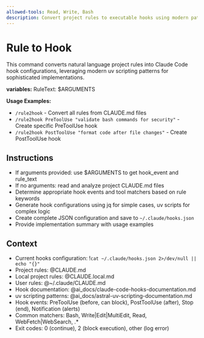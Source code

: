 ```yaml
---
allowed-tools: Read, Write, Bash
description: Convert project rules to executable hooks using modern patterns
---
```


# Rule to Hook

This command converts natural language project rules into Claude Code hook configurations, leveraging modern uv scripting patterns for sophisticated implementations.

**variables:**
RuleText: $ARGUMENTS

**Usage Examples:**
- `/rule2hook` - Convert all rules from CLAUDE.md files
- `/rule2hook PreToolUse "validate bash commands for security"` - Create specific PreToolUse hook
- `/rule2hook PostToolUse "format code after file changes"` - Create PostToolUse hook

## Instructions
- If arguments provided: use $ARGUMENTS to get hook_event and rule_text
- If no arguments: read and analyze project CLAUDE.md files
- Determine appropriate hook events and tool matchers based on rule keywords
- Generate hook configurations using jq for simple cases, uv scripts for complex logic
- Create complete JSON configuration and save to `~/.claude/hooks.json`
- Provide implementation summary with usage examples

## Context
- Current hooks configuration: !`cat ~/.claude/hooks.json 2>/dev/null || echo "{}"`
- Project rules: @CLAUDE.md
- Local project rules: @CLAUDE.local.md  
- User rules: @~/.claude/CLAUDE.md
- Hook documentation: @ai_docs/claude-code-hooks-documentation.md
- uv scripting patterns: @ai_docs/astral-uv-scripting-documentation.md
- Hook events: PreToolUse (before, can block), PostToolUse (after), Stop (end), Notification (alerts)
- Common matchers: Bash, Write|Edit|MultiEdit, Read, WebFetch|WebSearch, .*
- Exit codes: 0 (continue), 2 (block execution), other (log error)
